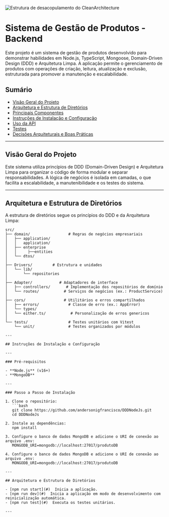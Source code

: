 ![Estrutura de desacopulamento do CleanArchitecture ](https://blog.cleancoder.com/uncle-bob/images/2012-08-13-the-clean-architecture/CleanArchitecture.jpg)


# Sistema de Gestão de Produtos - Backend

Este projeto é um sistema de gestão de produtos desenvolvido para demonstrar habilidades em Node.js, TypeScript, Mongoose, Domain-Driven Design (DDD) e Arquitetura Limpa. A aplicação permite o gerenciamento de produtos com operações de criação, leitura, atualização e exclusão, estruturada para promover a manutenção e escalabilidade.

## Sumário

- [Visão Geral do Projeto](#visão-geral-do-projeto)
- [Arquitetura e Estrutura de Diretórios](#arquitetura-e-estrutura-de-diretórios)
- [Principais Componentes](#principais-componentes)
- [Instruções de Instalação e Configuração](#instruções-de-instalação-e-configuração)
- [Uso da API](#uso-da-api)
- [Testes](#testes)
- [Decisões Arquiteturais e Boas Práticas](#decisões-arquiteturais-e-boas-práticas)

---

## Visão Geral do Projeto

Este sistema utiliza princípios de DDD (Domain-Driven Design) e Arquitetura Limpa para organizar o código de forma modular e separar responsabilidades. A lógica de negócios é isolada em camadas, o que facilita a escalabilidade, a manutenibilidade e os testes do sistema.

---

## Arquitetura e Estrutura de Diretórios

A estrutura de diretórios segue os princípios do DDD e da Arquitetura Limpa:

```plaintext
src/
├── domain/                 # Regras de negócios empresariais
│   ├── application/
│   │   application/           
│   ├── enterprise
│   │     ├──entities         
│   └── dtos/               
│
├── Drivers/         # Estrutura e unidades
│   └── lib/
│       └── repositories        
│
├── Adapter/            # Adaptadores de interface
│   ├── controllers/       # Implementação dos repositórios de domínio
│   └── routes/           # Serviços de negócios (ex.: ProductService)
│
├── cors/                 # Utilitários e erros compartilhados
│   ├── errors/             # Classe de erro (ex.: AppError)
│   └── types/    
│   └── either.ts/           # Personalização de erros genericos
│
└── tests/                  # Testes unitários com Vitest
    └── unit/               # Testes organizados por módulos

---

## Instruções de Instalação e Configuração

---

### Pré-requisitos

- **Node.js** (v16+)
- **MongoDB**

---

### Passo a Passo de Instalação

1. Clone o repositório:
   ```bash
   git clone https://github.com/andersonigfrancisco/DDDNodeJs.git
   cd DDDNodeJs

2. Instale as dependências:
   npm install

3. Configure o banco de dados MongoDB e adicione o URI de conexão ao arquivo .env:
   MONGODB_URI=mongodb://localhost:27017/produtoDB

4. Configure o banco de dados MongoDB e adicione o URI de conexão ao arquivo .env:
   MONGODB_URI=mongodb://localhost:27017/produtoDB

---

## Arquitetura e Estrutura de Diretórios

- [npm run start](#)  Inicia a aplicação.
- [npm run dev](#)  Inicia a aplicação em modo de desenvolvimento com reinicialização automática.
- [npm run test](#)  Executa os testes unitários.

---
